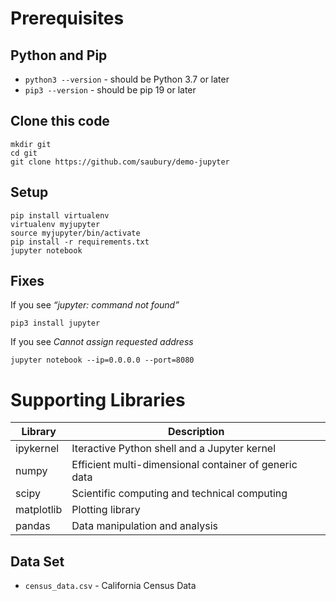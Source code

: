 # Prerequisites

## Python and Pip
- `python3 --version` - should be Python 3.7 or later
- `pip3 --version` - should be pip 19 or later

## Clone this code
```
mkdir git
cd git
git clone https://github.com/saubury/demo-jupyter
```

## Setup
```
pip install virtualenv
virtualenv myjupyter
source myjupyter/bin/activate
pip install -r requirements.txt
jupyter notebook
```

## Fixes
If you see _“jupyter: command not found”_
```
pip3 install jupyter
```

If you see _Cannot assign requested address_
```
jupyter notebook --ip=0.0.0.0 --port=8080
```

# Supporting Libraries
| Library | Description
| - |- |
| ipykernel | Iteractive Python shell and a Jupyter kernel 
| numpy | Efficient multi-dimensional container of generic data
| scipy | Scientific computing and technical computing
| matplotlib | Plotting library
| pandas | Data manipulation and analysis


## Data Set
- `census_data.csv` - California Census Data
